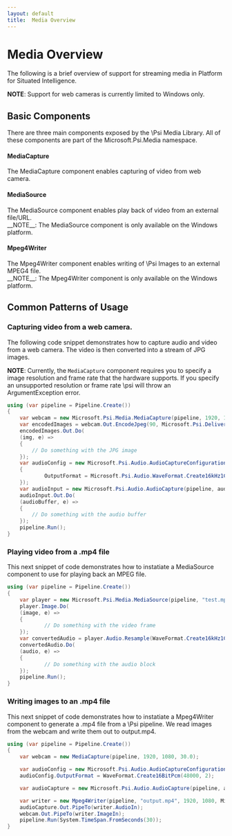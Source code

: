 ```yaml
---
layout: default
title:  Media Overview
---
```


# Media Overview

The following is a brief overview of support for streaming media in Platform for Situated Intelligence.

__NOTE__: Support for web cameras is currently limited to Windows only.

## Basic Components

There are three main components exposed by the \Psi Media Library. All of these components are part of the Microsoft.Psi.Media namespace.
<h4>MediaCapture</h4>
The <see cref="Microsoft.Psi.Media.MediaCapture">MediaCapture</see> component enables capturing of video from web camera.
<h4>MediaSource</h4>
The <see cref="Microsoft.Psi.Media.MediaSource">MediaSource</see> component enables play back of video from an external file/URL.
<br/>__NOTE__: The MediaSource component is only available on the Windows platform.
<h4>Mpeg4Writer</h4>
The <see cref="Microsoft.Psi.Media.Mpeg4Writer">Mpeg4Writer</see> component enables writing of \Psi Images to an external MPEG4 file.
<br/>__NOTE__: The Mpeg4Writer component is only available on the Windows platform.

## Common Patterns of Usage

### Capturing video from a web camera.

The following code snippet demonstrates how to capture audio and video from a web camera. The video is then converted into a stream of JPG images. 

__NOTE__: Currently, the `MediaCapture` component requires you to specify a image resolution and frame rate that the hardware supports. If you specify an unsupported resolution or frame rate \\psi will throw an ArgumentException error.

```csharp
using (var pipeline = Pipeline.Create())
{
    var webcam = new Microsoft.Psi.Media.MediaCapture(pipeline, 1920, 1080, 30);
    var encodedImages = webcam.Out.EncodeJpeg(90, Microsoft.Psi.DeliveryPolicy.LatestMessage);
    encodedImages.Out.Do(
	(img, e) =>
	{
		// Do something with the JPG image
	});
    var audioConfig = new Microsoft.Psi.Audio.AudioCaptureConfiguration()
	{
            OutputFormat = Microsoft.Psi.Audio.WaveFormat.Create16kHz1Channel16BitPcm()
	});
    var audioInput = new Microsoft.Psi.Audio.AudioCapture(pipeline, audioConfig);
    audioInput.Out.Do(
	(audioBuffer, e) =>
	{
		// Do something with the audio buffer
	});
    pipeline.Run();
}
```

### Playing video from a .mp4 file

This next snippet of code demonstrates how to instatiate a <see cref="Microsoft.Psi.Media.MediaSource">MediaSource</see> component to use for playing back an MPEG file.

```csharp
using (var pipeline = Pipeline.Create())
{
    var player = new Microsoft.Psi.Media.MediaSource(pipeline, "test.mp4");
    player.Image.Do(
	(image, e) =>
	{
            // Do something with the video frame
	});
    var convertedAudio = player.Audio.Resample(WaveFormat.Create16kHz1Channel16BitPcm());
    convertedAudio.Do(
	(audio, e) =>
	{
            // Do something with the audio block
	});
    pipeline.Run();
}
```

### Writing images to an .mp4 file

This next snippet of code demonstrates how to instatiate a <see cref="Microsoft.Psi.Media.Mpeg4Writer">Mpeg4Writer</see> component to generate a .mp4 file from a \Psi pipeline. We read images from the webcam and write them out to output.mp4.

```csharp
using (var pipeline = Pipeline.Create())
{
    var webcam = new MediaCapture(pipeline, 1920, 1080, 30.0);

    var audioConfig = new Microsoft.Psi.Audio.AudioCaptureConfiguration();
    audioConfig.OutputFormat = WaveFormat.Create16BitPcm(48000, 2);

    var audioCapture = new Microsoft.Psi.Audio.AudioCapture(pipeline, audioConfig);

    var writer = new Mpeg4Writer(pipeline, "output.mp4", 1920, 1080, Microsoft.Psi.Imaging.PixelFormat.BGR_24bpp);
    audioCapture.Out.PipeTo(writer.AudioIn);
    webcam.Out.PipeTo(writer.ImageIn);
    pipeline.Run(System.TimeSpan.FromSeconds(30));
}
```
